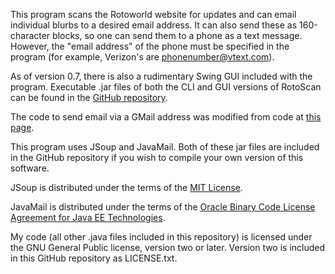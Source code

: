 This program scans the Rotoworld website for updates and can email individual
blurbs to a desired email address. It can also send these as 160-character
blocks, so one can send them to a phone as a text message. However, the "email
address" of the phone must be specified in the program (for example, Verizon's
are phonenumber@vtext.com).

As of version 0.7, there is also a rudimentary Swing GUI included with the
program. Executable .jar files of both the CLI and GUI versions of RotoScan
can be found in the [GitHub repository](https://github.com/TheCrittaC/RotoScan).

The code to send email via a GMail address was modified from code at [this page](http://www.mkyong.com/java/javamail-api-sending-email-via-gmail-smtp-example/).

This program uses JSoup and JavaMail. Both of these jar files are included in
the GitHub repository if you wish to compile your own version of this software.

JSoup is distributed under the terms of the [MIT License](http://opensource.org/licenses/MIT).

JavaMail is distributed under the terms of the [Oracle Binary Code License
Agreement for Java EE Technologies](http://download.oracle.com/otn-pub/java/licenses/OTN_JavaEE_Legacy_Binary-Code-License_30Jan2012.txt).

My code (all other .java files included in this repository) is licensed under
the GNU General Public license, version two or later. Version two is included
in this GitHub repository as LICENSE.txt.